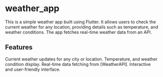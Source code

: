 # weather_app
This is a simple weather app built using Flutter. It allows users to check the current weather for any location, providing details such as temperature, and weather conditions. 
The app fetches real-time weather data from an API.
## Features
Current weather updates for any city or location.
Temperature, and weather condition display.
Real-time data fetching from [WeatherAPI].
Interactive and user-friendly interface.
